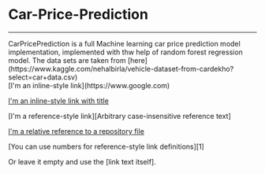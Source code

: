 <h1>Car-Price-Prediction</h1>
<hr>
CarPricePrediction is a full Machine learning car price prediction model implementation, implemented with thw help of random forest regression model.
The data sets are taken from [here](https://www.kaggle.com/nehalbirla/vehicle-dataset-from-cardekho?select=car+data.csv)<br>
[I'm an inline-style link](https://www.google.com)

[I'm an inline-style link with title](https://www.google.com "Google's Homepage")

[I'm a reference-style link][Arbitrary case-insensitive reference text]

[I'm a relative reference to a repository file](../blob/master/LICENSE)

[You can use numbers for reference-style link definitions][1]

Or leave it empty and use the [link text itself].


